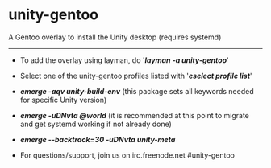 unity-gentoo
============

A Gentoo overlay to install the Unity desktop (requires systemd)

--------------------------------------------------------------

* To add the overlay using layman, do '***layman -a unity-gentoo***'

* Select one of the unity-gentoo profiles listed with '***eselect profile list***'

* ***emerge -aqv unity-build-env*** (this package sets all keywords needed for specific Unity version)

* ***emerge -uDNvta @world*** (it is recommended at this point to migrate and get systemd working if not already done)

* ***emerge --backtrack=30 -uDNvta unity-meta***

* For questions/support, join us on irc.freenode.net #unity-gentoo

